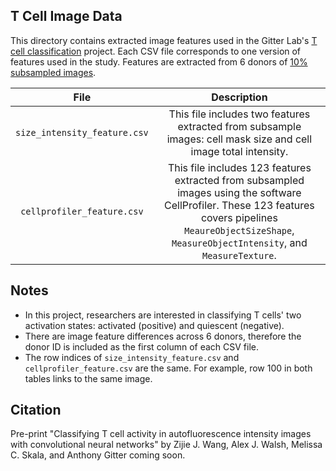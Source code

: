 ## T Cell Image Data

This directory contains extracted image features used in the Gitter Lab's [T cell classification](https://github.com/gitter-lab/t-cell-classification) 
project. Each CSV file corresponds to one version of features used in the study.
Features are extracted from 6 donors of [10% subsampled images](https://github.com/gitter-lab/t-cell-classification/tree/master/images).

|File|Description|
|:---:|:---:|
|`size_intensity_feature.csv`|This file includes two features extracted from subsample images: cell mask size and cell image total intensity.|
|`cellprofiler_feature.csv`|This file includes 123 features extracted from subsampled images using the software CellProfiler. These 123 features covers pipelines `MeaureObjectSizeShape`, `MeasureObjectIntensity`, and `MeasureTexture`.|

## Notes

- In this project, researchers are interested in classifying T cells' two
activation states: activated (positive) and quiescent (negative).
- There are image feature differences across 6 donors, therefore the donor ID is
included as the first column of each CSV file.
- The row indices of `size_intensity_feature.csv` and `cellprofiler_feature.csv`
are the same. For example, row 100 in both tables links to the same image.

## Citation

Pre-print "Classifying T cell activity in autofluorescence intensity images with convolutional neural networks" by Zijie J. Wang, Alex J. Walsh, Melissa C. Skala, and Anthony Gitter coming soon.
